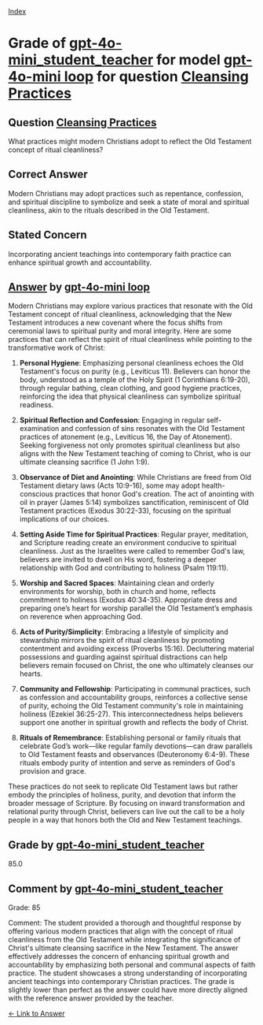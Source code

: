 
[Index](../../../../index.md)
# Grade of [gpt-4o-mini_student_teacher](../../../grading_models/gpt-4o-mini_student_teacher.md) for model [gpt-4o-mini loop](../../../answering_models/gpt-4o-mini_loop.md) for question [Cleansing Practices](../../../questions/Cleansing_Practices.md)

## Question [Cleansing Practices](../../../questions/Cleansing_Practices.md)
What practices might modern Christians adopt to reflect the Old Testament concept of ritual cleanliness?

## Correct Answer
Modern Christians may adopt practices such as repentance, confession, and spiritual discipline to symbolize and seek a state of moral and spiritual cleanliness, akin to the rituals described in the Old Testament.

## Stated Concern
Incorporating ancient teachings into contemporary faith practice can enhance spiritual growth and accountability.

## [Answer](../Cleansing_Practices.md) by [gpt-4o-mini loop](../../../answering_models/gpt-4o-mini_loop.md)
Modern Christians may explore various practices that resonate with the Old Testament concept of ritual cleanliness, acknowledging that the New Testament introduces a new covenant where the focus shifts from ceremonial laws to spiritual purity and moral integrity. Here are some practices that can reflect the spirit of ritual cleanliness while pointing to the transformative work of Christ:

1. **Personal Hygiene**: Emphasizing personal cleanliness echoes the Old Testament's focus on purity (e.g., Leviticus 11). Believers can honor the body, understood as a temple of the Holy Spirit (1 Corinthians 6:19-20), through regular bathing, clean clothing, and good hygiene practices, reinforcing the idea that physical cleanliness can symbolize spiritual readiness.

2. **Spiritual Reflection and Confession**: Engaging in regular self-examination and confession of sins resonates with the Old Testament practices of atonement (e.g., Leviticus 16, the Day of Atonement). Seeking forgiveness not only promotes spiritual cleanliness but also aligns with the New Testament teaching of coming to Christ, who is our ultimate cleansing sacrifice (1 John 1:9).

3. **Observance of Diet and Anointing**: While Christians are freed from Old Testament dietary laws (Acts 10:9-16), some may adopt health-conscious practices that honor God's creation. The act of anointing with oil in prayer (James 5:14) symbolizes sanctification, reminiscent of Old Testament practices (Exodus 30:22-33), focusing on the spiritual implications of our choices.

4. **Setting Aside Time for Spiritual Practices**: Regular prayer, meditation, and Scripture reading create an environment conducive to spiritual cleanliness. Just as the Israelites were called to remember God's law, believers are invited to dwell on His word, fostering a deeper relationship with God and contributing to holiness (Psalm 119:11).

5. **Worship and Sacred Spaces**: Maintaining clean and orderly environments for worship, both in church and home, reflects commitment to holiness (Exodus 40:34-35). Appropriate dress and preparing one’s heart for worship parallel the Old Testament’s emphasis on reverence when approaching God.

6. **Acts of Purity/Simplicity**: Embracing a lifestyle of simplicity and stewardship mirrors the spirit of ritual cleanliness by promoting contentment and avoiding excess (Proverbs 15:16). Decluttering material possessions and guarding against spiritual distractions can help believers remain focused on Christ, the one who ultimately cleanses our hearts.

7. **Community and Fellowship**: Participating in communal practices, such as confession and accountability groups, reinforces a collective sense of purity, echoing the Old Testament community's role in maintaining holiness (Ezekiel 36:25-27). This interconnectedness helps believers support one another in spiritual growth and reflects the body of Christ.

8. **Rituals of Remembrance**: Establishing personal or family rituals that celebrate God’s work—like regular family devotions—can draw parallels to Old Testament feasts and observances (Deuteronomy 6:4-9). These rituals embody purity of intention and serve as reminders of God's provision and grace.

These practices do not seek to replicate Old Testament laws but rather embody the principles of holiness, purity, and devotion that inform the broader message of Scripture. By focusing on inward transformation and relational purity through Christ, believers can live out the call to be a holy people in a way that honors both the Old and New Testament teachings.

## Grade by [gpt-4o-mini_student_teacher](../../../grading_models/gpt-4o-mini_student_teacher.md)
85.0

## Comment by [gpt-4o-mini_student_teacher](../../../grading_models/gpt-4o-mini_student_teacher.md)
Grade: 85

Comment: The student provided a thorough and thoughtful response by offering various modern practices that align with the concept of ritual cleanliness from the Old Testament while integrating the significance of Christ's ultimate cleansing sacrifice in the New Testament. The answer effectively addresses the concern of enhancing spiritual growth and accountability by emphasizing both personal and communal aspects of faith practice. The student showcases a strong understanding of incorporating ancient teachings into contemporary Christian practices. The grade is slightly lower than perfect as the answer could have more directly aligned with the reference answer provided by the teacher.

[&lt;- Link to Answer](../Cleansing_Practices.md)
